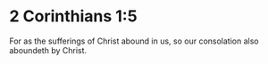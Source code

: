 # 2 Corinthians 1:5

For as the sufferings of Christ abound in us, so our consolation also aboundeth by Christ.